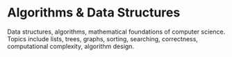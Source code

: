# Algorithms & Data Structures

Data structures, algorithms, mathematical foundations of computer science. Topics include lists, trees, graphs, sorting, searching, correctness, computational complexity, algorithm design.
